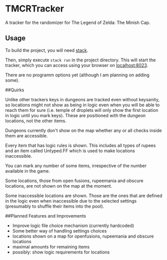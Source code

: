 # TMCRTracker

A tracker for the randomizer for The Legend of Zelda: The Minish Cap.

## Usage

To build the project, you will need [stack](https://docs.haskellstack.org/en/stable/README/).

Then, simply execute `stack run` in the project directory.
This will start the tracker, which you can access using your browser on [localhost:8023](localhost:8023).

There are no programm options yet (although I am planning on adding some).

##Quirks

Unlike other trackers keys in dungeons are tracked even without keysanity, so locations might not show as being in logic even when you will be able to reach them for sure (i.e. temple of droplets will only show the first location in logic until you mark keys). These are positioned with the dungeon locations, not the other items.

Dungeons currently don't show on the map whether any or all checks inside them are accessible.

Every item that has logic rules is shown. This includes all types of rupees and an item called Untyped.FF which is used to make locations inaccessible.

You can mark any number of some items, irrespective of the number available in the game.

Some locations, those from open fusions, rupeemania and obscure locations, are not shown on the map at the moment.

Some inaccessible locations are shown. Those are the ones that are defined in the logic even when inaccessible due to the selected settings (presumably to shuffle their items into the pool).

##Planned Features and Improvements

 - Improve logic file choice mechanism (currently hardcoded)
 - Some better way of handling settings choices
 - locations shown on a map for openfusions, rupeemania and obscure locations
 - maximal amounts for remaining items
 - possibly: show logic requirements for locations
